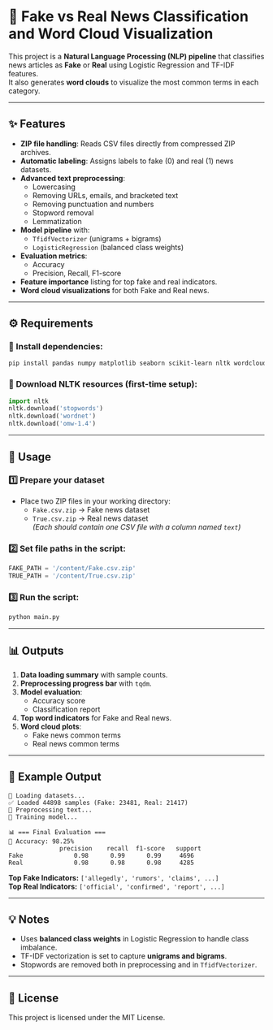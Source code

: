 # 📰 Fake vs Real News Classification and Word Cloud Visualization

This project is a **Natural Language Processing (NLP) pipeline** that classifies news articles as **Fake** or **Real** using Logistic Regression and TF-IDF features.  
It also generates **word clouds** to visualize the most common terms in each category.

---

## ✨ Features
- **ZIP file handling**: Reads CSV files directly from compressed ZIP archives.
- **Automatic labeling**: Assigns labels to fake (0) and real (1) news datasets.
- **Advanced text preprocessing**:
  - Lowercasing
  - Removing URLs, emails, and bracketed text
  - Removing punctuation and numbers
  - Stopword removal
  - Lemmatization
- **Model pipeline** with:
  - `TfidfVectorizer` (unigrams + bigrams)
  - `LogisticRegression` (balanced class weights)
- **Evaluation metrics**:
  - Accuracy
  - Precision, Recall, F1-score
- **Feature importance** listing for top fake and real indicators.
- **Word cloud visualizations** for both Fake and Real news.

---

## ⚙ Requirements

### 📌 Install dependencies:
```bash
pip install pandas numpy matplotlib seaborn scikit-learn nltk wordcloud tqdm
```

### 📌 Download NLTK resources (first-time setup):
```python
import nltk
nltk.download('stopwords')
nltk.download('wordnet')
nltk.download('omw-1.4')
```

---

## 🚀 Usage

### 1️⃣ Prepare your dataset
- Place two ZIP files in your working directory:
  - `Fake.csv.zip` → Fake news dataset
  - `True.csv.zip` → Real news dataset  
  *(Each should contain one CSV file with a column named `text`)*

### 2️⃣ Set file paths in the script:
```python
FAKE_PATH = '/content/Fake.csv.zip'
TRUE_PATH = '/content/True.csv.zip'
```

### 3️⃣ Run the script:
```bash
python main.py
```

---

## 📊 Outputs

1. **Data loading summary** with sample counts.  
2. **Preprocessing progress bar** with `tqdm`.  
3. **Model evaluation**:
   - Accuracy score
   - Classification report
4. **Top word indicators** for Fake and Real news.
5. **Word cloud plots**:
   - Fake news common terms
   - Real news common terms

---

## 📝 Example Output

```
🔄 Loading datasets...
✅ Loaded 44898 samples (Fake: 23481, Real: 21417)
🧹 Preprocessing text...
🤖 Training model...

📊 === Final Evaluation ===
🔢 Accuracy: 98.25%
              precision    recall  f1-score   support
Fake              0.98      0.99      0.99     4696
Real              0.98      0.98      0.98     4285
```

**Top Fake Indicators:** `['allegedly', 'rumors', 'claims', ...]`  
**Top Real Indicators:** `['official', 'confirmed', 'report', ...]`  

---

## 💡 Notes
- Uses **balanced class weights** in Logistic Regression to handle class imbalance.
- TF-IDF vectorization is set to capture **unigrams and bigrams**.
- Stopwords are removed both in preprocessing and in `TfidfVectorizer`.

---

## 📄 License
This project is licensed under the MIT License.

